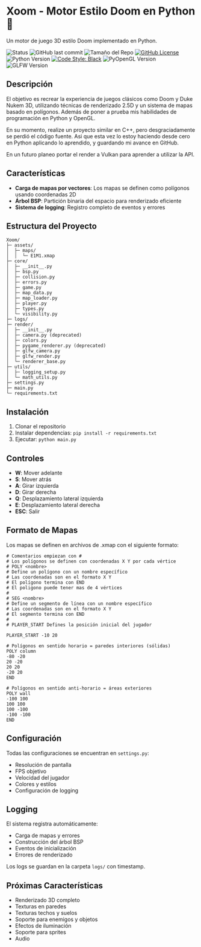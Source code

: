 # Xoom - Motor Estilo Doom en Python 🐍

Un motor de juego 3D estilo Doom implementado en Python.

![Status](https://img.shields.io/badge/status-working%20progress-indigo)
![GitHub last commit](https://img.shields.io/github/last-commit/Xardax88/Xoom)
![Tamaño del Repo](https://img.shields.io/github/repo-size/Xardax88/Xoom)
[![GitHub License](https://img.shields.io/github/license/Xardax88/Xoom)](LICENSE)
![Python Version](https://img.shields.io/badge/Python-3.11%2B-blue?logo=python&logoColor=white)
[![Code Style: Black](https://img.shields.io/badge/code%20style-black-000000.svg)](https://github.com/psf/black)
![PyOpenGL Version](https://img.shields.io/badge/PyOpenGL-3.1+-blue)
![GLFW Version](https://img.shields.io/badge/GLFW-3.4+-blue)

## Descripción

El objetivo es recrear la experiencia de juegos clásicos como Doom y Duke Nukem 3D, utilizando técnicas de renderizado 2.5D y un sistema de mapas basado en polígonos. 
Además de poner a prueba mis habilidades de programación en Python y OpenGL.

En su momento, realize un proyecto similar en C++, pero desgraciadamente se perdió el código fuente. Asi que esta vez lo estoy haciendo desde cero en Python aplicando lo aprendido, y guardando mi avance en GitHub.

En un futuro planeo portar el render a Vulkan para aprender a utilizar la API.

## Características

- **Carga de mapas por vectores**: Los mapas se definen como polígonos usando coordenadas 2D
- **Árbol BSP**: Partición binaria del espacio para renderizado eficiente
- **Sistema de logging**: Registro completo de eventos y errores

## Estructura del Proyecto

```
Xoom/
├─ assets/
│  ├─ maps/
│  │  └─ E1M1.xmap
├─ core/
│  ├─ __init__.py
│  ├─ bsp.py
│  ├─ collision.py
│  ├─ errors.py
│  ├─ game.py
│  ├─ map_data.py
│  ├─ map_loader.py
│  ├─ player.py
│  ├─ types.py
│  └─ visibility.py
├─ logs/
├─ render/
│  ├─ __init__.py
│  ├─ camera.py (deprecated)
│  ├─ colors.py
│  ├─ pygame_renderer.py (deprecated)
│  ├─ glfw_camera.py
│  ├─ glfw_render.py
│  └─ renderer_base.py
├─ utils/
│  ├─ logging_setup.py
│  └─ math_utils.py
├─ settings.py
├─ main.py
└─ requirements.txt
```

## Instalación

1. Clonar el repositorio
2. Instalar dependencias: `pip install -r requirements.txt`
3. Ejecutar: `python main.py`

## Controles

- **W**: Mover adelante
- **S**: Mover atrás  
- **A**: Girar izquierda
- **D**: Girar derecha
- **Q**: Desplazamiento lateral izquierda
- **E**: Desplazamiento lateral derecha
- **ESC**: Salir

## Formato de Mapas

Los mapas se definen en archivos de .xmap con el siguiente formato:

```
# Comentarios empiezan con #
# Los polígonos se definen con coordenadas X Y por cada vértice
# POLY <nombre>
# Define un polígono con un nombre específico
# Las coordenadas son en el formato X Y
# El polígono termina con END
# El poligono puede tener mas de 4 vértices
#
# SEG <nombre>
# Define un segmento de línea con un nombre específico
# Las coordenadas son en el formato X Y
# El segmento termina con END
#
# PLAYER_START Defines la posición inicial del jugador

PLAYER_START -10 20

# Polígonos en sentido horario = paredes interiores (sólidas)
POLY column
-80 -20
20 -20
20 20
-20 20
END

# Polígonos en sentido anti-horario = áreas exteriores
POLY wall
-100 100
100 100
100 -100
-100 -100
END
```

## Configuración

Todas las configuraciones se encuentran en `settings.py`:

- Resolución de pantalla
- FPS objetivo
- Velocidad del jugador
- Colores y estilos
- Configuración de logging

## Logging

El sistema registra automáticamente:

- Carga de mapas y errores
- Construcción del árbol BSP
- Eventos de inicialización
- Errores de renderizado

Los logs se guardan en la carpeta `logs/` con timestamp.

## Próximas Características

- Renderizado 3D completo
- Texturas en paredes
- Texturas techos y suelos
- Soporte para enemigos y objetos
- Efectos de iluminación
- Soporte para sprites
- Audio
